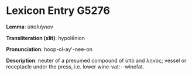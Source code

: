 # Lexicon Entry G5276

**Lemma**: ὑπολήνιον

**Transliteration (xlit)**: hypolḗnion

**Pronunciation**: hoop-ol-ay'-nee-on

**Description**:
neuter of a presumed compound of ὑπό and ληνός; vessel or receptacle under the press, i.e. lower wine-vat:--winefat.
